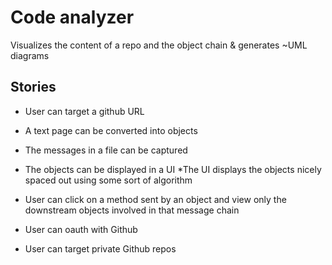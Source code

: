 # Code analyzer 
Visualizes the content of a repo and the object chain & generates ~UML diagrams

## Stories

* User can target a github URL 
* A text page can be converted into objects
* The messages in a file can be captured
 
* The objects can be displayed in a UI
*The UI displays the objects nicely spaced out using some sort of algorithm
 
* User can click on a method sent by an object and view only the downstream objects involved in that message chain
 
* User can oauth with Github
* User can target private Github repos

